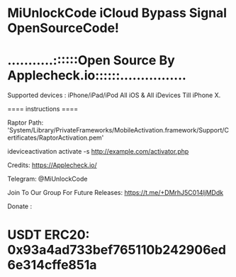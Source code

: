 # MiUnlockCode iCloud Bypass Signal OpenSourceCode!
# ...........::::::Open Source By Applecheck.io::::::................

Supported devices : iPhone/iPad/iPod  All iOS & All iDevices Till iPhone X.

==== instructions ====

Raptor Path: 'System/Library/PrivateFrameworks/MobileActivation.framework/Support/Certificates/RaptorActivation.pem'


ideviceactivation activate -s http://example.com/activator.php 


Credits: https://Applecheck.io/

Telegram: @MiUnlockCode

Join To Our Group For Future Releases: 
https://t.me/+DMrhJ5C014ljMDdk

Donate :


# USDT ERC20: 0x93a4ad733bef765110b242906ed6e314cffe851a
